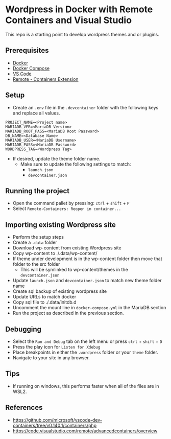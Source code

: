 # Wordpress in Docker with Remote Containers and Visual Studio
This repo is a starting point to develop wordpress themes and or plugins.

## Prerequisites
- [Docker](https://www.docker.com/)
- [Docker Compose](https://docs.docker.com/compose/install/)
- [VS Code](https://code.visualstudio.com/)
- [Remote - Containers Extension](https://marketplace.visualstudio.com/items?itemName=ms-vscode-remote.remote-containers)

## Setup
- Create an `.env` file in the `.devcontainer` folder with the following keys and replace all values.
```
PROJECT_NAME=<Project name>
MARIADB_VER=<MariaDB Version>
MARIADB_ROOT_PASS=<MariaDB Root Password>
DB_NAME=<Database Name>
MARIADB_USER=<MariaDB Username>
MARIADB_PASS=<MariaDB Password>
WORDPRESS_TAG=<Wordpress Tag>
```

- If desired, update the theme folder name.
    - Make sure to update the following settings to match:
        - `launch.json`
        - `devcontainer.json`

## Running the project
- Open the command pallet by pressing: `ctrl` + `shift` + `P`
- Select `Remote-Containers: Reopen in container...`

## Importing existing Wordpress site
- Perform the setup steps
- Create a `.data` folder
- Download wp-content from existing Wordpress site
- Copy wp-content to ./.data/wp-content/
- If theme under development is in the wp-content folder then move that folder to the src folder
    - This will be symlinked to wp-content/themes in the `devcontainer.json`
- Update `launch.json` and `devcontainer.json` to match new theme folder name
- Create sql backup of existing wordpress site
- Update URLs to match docker
- Copy sql file to ./.data/initdb.d
- Uncomment the mount line in `docker-compose.yml` in the MariaDB section
- Run the project as described in the previous section.

## Debugging
- Select the `Run and Debug` tab on the left menu or press `ctrl` + `shift` + `D`
- Press the play icon for `Listen for Xdebug`
- Place breakpoints in either the `.wordpress` folder or your `theme` folder.
- Navigate to your site in any browser.

## Tips
- If running on windows, this performs faster when all of the files are in WSL2.

## References
- https://github.com/microsoft/vscode-dev-containers/tree/v0.140.1/containers/php
- https://code.visualstudio.com/remote/advancedcontainers/overview